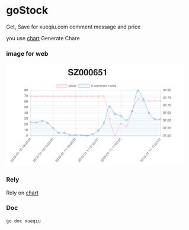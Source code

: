 # goStock

Get, Save for xueqiu.com comment message and price

you use [chart](https://www.chartjs.org) Generate Chare

### image for web

![Image of stock charet](images/charet.png)

### Rely

Rely on [chart](https://www.chartjs.org)

### Doc 

```sh
go doc xueqiu
```
